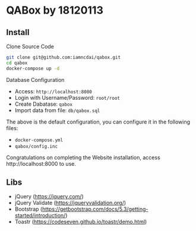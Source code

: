 # QABox by 18120113

## Install

Clone Source Code

```bash
git clone git@github.com:iamncdai/qabox.git
cd qabox
docker-compose up -d
```

Database Configuration
- Access: `http://localhost:8080`
- Login with Username/Password: `root/root`
- Create Dabatase: `qabox`
- Import data from file: `db/qabox.sql`

The above is the default configuration, you can configure it in the following files:
- `docker-compose.yml`
- `qabox/config.inc`

Congratulations on completing the Website installation, access http://localhost:8000 to use.

## Libs
- jQuery (https://jquery.com/)
- jQuery Validate (https://jqueryvalidation.org/)
- Bootstrap (https://getbootstrap.com/docs/5.3/getting-started/introduction/)
- Toastr (https://codeseven.github.io/toastr/demo.html)

